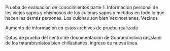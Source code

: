 Prueba de evaluación de conocimientos parte 1.
Información personal de los viejos sapos y chismosos de los culonas sapos y metidos en todo lo que hacen las demás personas. 
Los culonas son bien Vecinostianes. Vecinos

Aumento de información en estos archivos de prueba realizada

Datos de prueba del centro de documentación de Guarandoslivia rasislami
de los tatarabisniatos bien chillastianes.
ingreso de nueva linea.